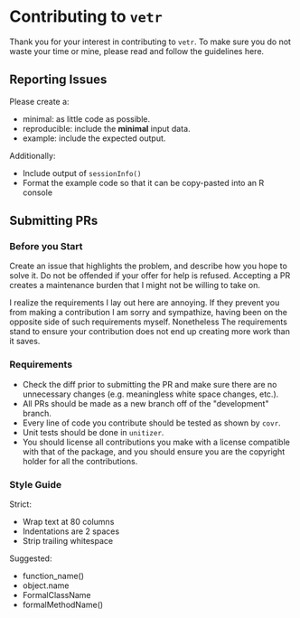 # Contributing to `vetr`

Thank you for your interest in contributing to `vetr`.  To make sure you do not
waste your time or mine, please read and follow the guidelines here.

## Reporting Issues

Please create a:

* minimal:        as little code as possible.
* reproducible:   include the **minimal** input data.
* example:        include the expected output.

Additionally:

* Include output of `sessionInfo()`
* Format the example code so that it can be copy-pasted into an R console

## Submitting PRs

### Before you Start

Create an issue that highlights the problem, and describe how you hope to solve
it.  Do not be offended if your offer for help is refused.  Accepting a PR
creates a maintenance burden that I might not be willing to take on.

I realize the requirements I lay out here are annoying.  If they prevent you
from making a contribution I am sorry and sympathize, having been on the
opposite side of such requirements myself.  Nonetheless The requirements stand
to ensure your contribution does not end up creating more work than it
saves.

### Requirements

* Check the diff prior to submitting the PR and make sure there are no
  unnecessary changes (e.g. meaningless white space changes, etc.).
* All PRs should be made as a new branch off of the "development" branch.
* Every line of code you contribute should be tested as shown by `covr`.
* Unit tests should be done in `unitizer`.
* You should license all contributions you make with a license compatible with
  that of the package, and you should ensure you are the copyright holder for
  all the contributions.

### Style Guide

Strict:

* Wrap text at 80 columns
* Indentations are 2 spaces
* Strip trailing whitespace

Suggested:

* function_name()
* object.name
* FormalClassName
* formalMethodName()
